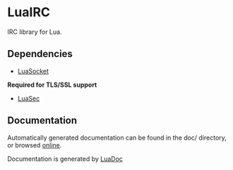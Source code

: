LuaIRC
============

IRC library for Lua.

Dependencies
-------------

 * [LuaSocket](http://w3.impa.br/~diego/software/luasocket/)

**Required for TLS/SSL support**

 * [LuaSec](http://www.inf.puc-rio.br/~brunoos/luasec/)

Documentation
-------------
Automatically generated documentation can be found in the doc/ directory, or browsed [online](http://jakobovrum.github.com/LuaIRC/doc/modules/irc.html).

Documentation is generated by [LuaDoc](http://luadoc.luaforge.net/)
